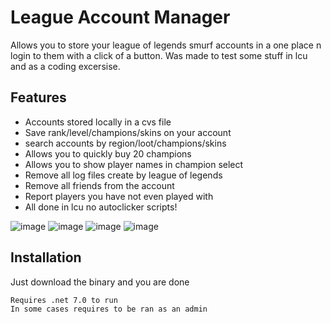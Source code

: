 
# League Account Manager

Allows you to store your league of legends smurf accounts in a one place n login to them with a click of a button.
Was made to test some stuff in lcu and as a coding excersise.


## Features

- Accounts stored locally in a cvs file
- Save rank/level/champions/skins on your account
- search accounts by region/loot/champions/skins
- Allows you to quickly buy 20 champions
- Allows you to show player names in champion select
- Remove all log files create by league of legends
- Remove all friends from the account
- Report players you have not even played with
- All done in lcu no autoclicker scripts!

![image](https://github.com/Ja-Sa-La/League-Account-Manager/assets/133235384/87a6a17e-9c12-4853-a6b2-532d02228e62)
![image](https://github.com/Ja-Sa-La/League-Account-Manager/assets/133235384/dbb2ec56-c379-405c-8010-d9963ce8f3e5)
![image](https://github.com/Ja-Sa-La/League-Account-Manager/assets/133235384/7d88ff7d-a419-4f3b-96cb-2a8ed0b46e3c)
![image](https://github.com/Ja-Sa-La/League-Account-Manager/assets/133235384/046f09c4-f833-4262-a33b-f1c16efbe18d)





## Installation

Just download the binary and you are done

```
Requires .net 7.0 to run
In some cases requires to be ran as an admin
```

